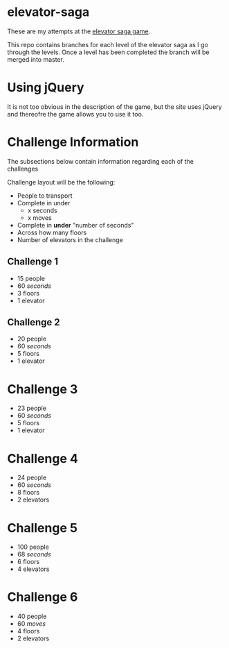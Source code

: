 # elevator-saga
These are my attempts at the [elevator saga game](http://play.elevatorsaga.com/).

This repo contains branches for each level of the elevator saga as I go through the levels. Once a level has been completed the branch will be merged into master.

# Using jQuery
It is not too obvious in the description of the game, but the site uses jQuery and thereofre the game allows you to use it too.

# Challenge Information

The subsections below contain information regarding each of the challenges

Challenge layout will be the following:
* People to transport
* Complete in under
  * x seconds
  * x moves
* Complete in **under** "number of seconds"
* Across how many floors
* Number of elevators in the challenge

## Challenge 1

* 15 people
* 60 *seconds*
* 3 floors
* 1 elevator

## Challenge 2

* 20 people
* 60 *seconds*
* 5 floors
* 1 elevator

# Challenge 3 

* 23 people
* 60 *seconds*
* 5 floors
* 1 elevator

# Challenge 4
* 24 people
* 60 *seconds*
* 8 floors
* 2 elevators

# Challenge 5
* 100 people
* 68 *seconds*
* 6 floors
* 4 elevators

# Challenge 6
* 40 people
* 60 *moves*
* 4 floors
* 2 elevators
